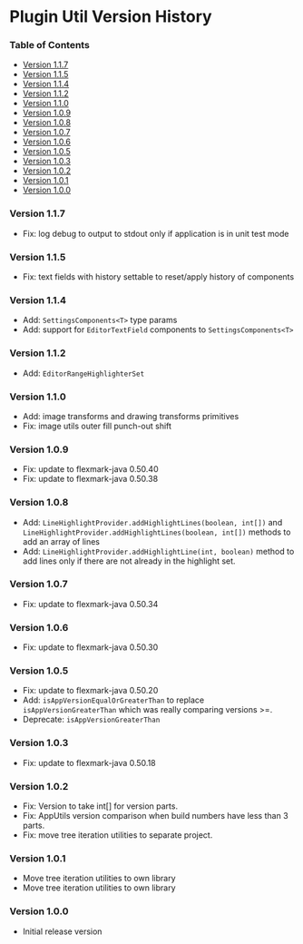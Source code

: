 # Plugin Util Version History

[TOC]: #

### Table of Contents
- [Version 1.1.7](#version-117)
- [Version 1.1.5](#version-115)
- [Version 1.1.4](#version-114)
- [Version 1.1.2](#version-112)
- [Version 1.1.0](#version-110)
- [Version 1.0.9](#version-109)
- [Version 1.0.8](#version-108)
- [Version 1.0.7](#version-107)
- [Version 1.0.6](#version-106)
- [Version 1.0.5](#version-105)
- [Version 1.0.3](#version-103)
- [Version 1.0.2](#version-102)
- [Version 1.0.1](#version-101)
- [Version 1.0.0](#version-100)


### Version 1.1.7

* Fix: log debug to output to stdout only if application is in unit test mode

### Version 1.1.5

* Fix: text fields with history settable to reset/apply history of components

### Version 1.1.4

* Add: `SettingsComponents<T>` type params
* Add: support for `EditorTextField` components to `SettingsComponents<T>`

### Version 1.1.2

* Add: `EditorRangeHighlighterSet`

### Version 1.1.0

* Add: image transforms and drawing transforms primitives
* Fix: image utils outer fill punch-out shift

### Version 1.0.9

* Fix: update to flexmark-java 0.50.40
* Fix: update to flexmark-java 0.50.38

### Version 1.0.8

* Add: `LineHighlightProvider.addHighlightLines(boolean, int[])` and
  `LineHighlightProvider.addHighlightLines(boolean, int[])` methods to add an array of lines
* Add: `LineHighlightProvider.addHighlightLine(int, boolean)` method to add lines only if there
  are not already in the highlight set.

### Version 1.0.7

* Fix: update to flexmark-java 0.50.34

### Version 1.0.6

* Fix: update to flexmark-java 0.50.30

### Version 1.0.5

* Fix: update to flexmark-java 0.50.20
* Add: `isAppVersionEqualOrGreaterThan` to replace `isAppVersionGreaterThan` which was really
  comparing versions >=.
* Deprecate: `isAppVersionGreaterThan`

### Version 1.0.3

* Fix: update to flexmark-java 0.50.18

### Version 1.0.2

* Fix: Version to take int[] for version parts.
* Fix: AppUtils version comparison when build numbers have less than 3 parts.
* Fix: move tree iteration utilities to separate project.

### Version 1.0.1

* Move tree iteration utilities to own library
* Move tree iteration utilities to own library

### Version 1.0.0

* Initial release version


